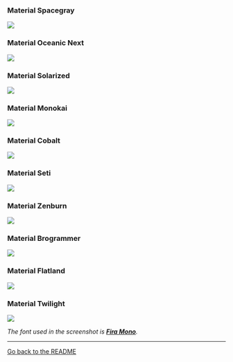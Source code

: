 ### Material Spacegray
![](https://raw.githubusercontent.com/saadq/Materialize/master/screenshots/Material%20Spacegray.png)

### Material Oceanic Next
![](https://raw.githubusercontent.com/saadq/Materialize/master/screenshots/Material%20Oceanic%20Next.png)

### Material Solarized
![](https://raw.githubusercontent.com/saadq/Materialize/master/screenshots/Material%20Solarized.png)

### Material Monokai
![](https://raw.githubusercontent.com/saadq/Materialize/master/screenshots/Material%20Monokai.png)

### Material Cobalt
![](https://raw.githubusercontent.com/saadq/Materialize/master/screenshots/Material%20Cobalt.png)

### Material Seti
![](https://raw.githubusercontent.com/saadq/Materialize/master/screenshots/Material%20Seti.png)

### Material Zenburn
![](https://raw.githubusercontent.com/saadq/Materialize/master/screenshots/Material%20Zenburn.png)

### Material Brogrammer
![](https://raw.githubusercontent.com/saadq/Materialize/master/screenshots/Material%20Brogrammer.png)

### Material Flatland
![](https://raw.githubusercontent.com/saadq/Materialize/master/screenshots/Material%20Flatland.png)

### Material Twilight
![](https://raw.githubusercontent.com/saadq/Materialize/master/screenshots/Material%20Twilight.png)

*The font used in the screenshot is [__Fira Mono__](https://mozilla.github.io/Fira/).*

---

[Go back to the README](/README.md)